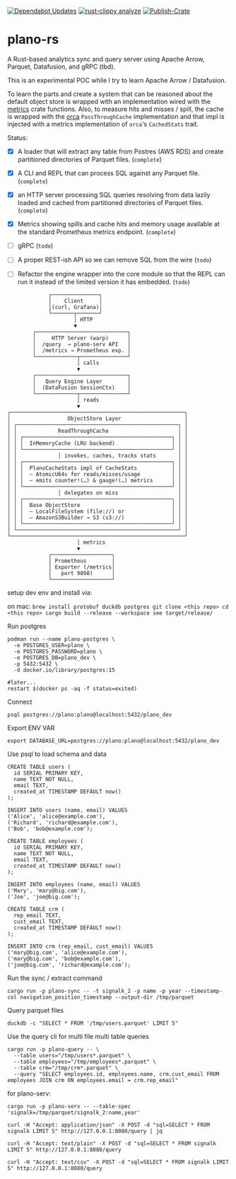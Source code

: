 [![Dependabot Updates](https://github.com/navicore/plano-rs/actions/workflows/dependabot/dependabot-updates/badge.svg)](https://github.com/navicore/plano-rs/actions/workflows/dependabot/dependabot-updates) [![rust-clippy analyze](https://github.com/navicore/plano-rs/actions/workflows/rust-clippy.yml/badge.svg)](https://github.com/navicore/plano-rs/actions/workflows/rust-clippy.yml) [![Publish-Crate](https://github.com/navicore/plano-rs/actions/workflows/publish-crates.yml/badge.svg)](https://github.com/navicore/plano-rs/actions/workflows/publish-crates.yml)

# plano-rs

A Rust-based analytics sync and query server using Apache Arrow, Parquet,
Datafusion, and gRPC (tbd).

This is an experimental POC while I try to learn Apache Arrow / Datafusion.

To learn the parts and create a system that can be reasoned about the default
object store is wrapped with an implementation wired with the [metrics](https://crates.io/crates/metrics) crate
functions.  Also, to measure hits and misses / spill, the cache is wrapped with
the [orca](https://crates.io/crates/ocra) `PassThroughCache` implementation and that impl is injected with a
metrics implementation of `orca`'s `CachedStats` trait.

Status:

  * [x] A loader that will extract any table from Postres (AWS RDS) and create
  partitioned directories of Parquet files. (`complete`)

  * [x] A CLI and REPL that can process SQL against any Parquet file. (`complete`)

  * [x] an HTTP server processing SQL queries resolving from data lazily loaded
    and cached from partitioned directories of Parquet files. (`complete`)

  * [x] Metrics showing spills and cache hits and memory usage available at the
    standard Prometheus metrics endpoint. (`complete`)

  * [ ] gRPC (`todo`)

  * [ ] A proper REST-ish API so we can remove SQL from the wire (`todo`)

  * [ ] Refactor the engine wrapper into the core module so that the REPL can
    run it instead of the limited version it has embedded. (`todo`)


```
             ┌───────────────┐
             │    Client     │
             │(curl, Grafana)│
             └───────┬───────┘
                     │ HTTP
                     ▼
        ┌─────────────────────────────┐
        │     HTTP Server (warp)      │
        │  /query  → plano-serv API   │
        │  /metrics → Prometheus exp. │
        └─────────────┬───────────────┘
                      │ calls
                      ▼
        ┌─────────────────────────────┐
        │   Query Engine Layer        │
        │  (DataFusion SessionCtx)    │
        └─────────────┬───────────────┘
                      │ reads
                      ▼
┌───────────────────────────────────────────────────────┐
│                  ObjectStore Layer                    │
│ ┌───────────────────────────────────────────────────┐ │
│ │             ReadThroughCache                      │ │
│ │ ┌───────────────────────────────────────────────┐ │ │
│ │ │  InMemoryCache (LRU backend)                  │ │ │
│ │ └───────────────────────────────────────────────┘ │ │
│ │             │ invokes, caches, tracks stats       │ │
│ │ ┌───────────────────────────────────────────────┐ │ │
│ │ │  PlanoCacheStats impl of CacheStats           │ │ │
│ │ │  – AtomicU64s for reads/misses/usage          │ │ │
│ │ │  – emits counter!(…) & gauge!(…) metrics      │ │ │
│ │ └───────────────────────────────────────────────┘ │ │
│ │             │ delegates on miss                   │ │
│ │ ┌───────────────────────────────────────────────┐ │ │
│ │ │  Base ObjectStore                             │ │ │
│ │ │  – LocalFileSystem (file://) or               │ │ │
│ │ │  – AmazonS3Builder → S3 (s3://)               │ │ │
│ │ └───────────────────────────────────────────────┘ │ │
│ └───────────────────────────────────────────────────┘ │
└───────────────────────────────────────────────────────┘
                      │ metrics
                      ▼
             ┌───────────────────┐
             │ Prometheus        │
             │ Exporter (/metrics│
             │   port 9898)      │
             └───────────────────┘

```


setup dev env and install via:

on mac:
``
brew install protobuf duckdb postgres
git clone <this repo>
cd <this repo>
cargo build --release --workspace
see target/release/
``

Run postgres

```
podman run --name plano-postgres \
  -e POSTGRES_USER=plano \
  -e POSTGRES_PASSWORD=plano \
  -e POSTGRES_DB=plano_dev \
  -p 5432:5432 \
  -d docker.io/library/postgres:15

#later...
restart $(docker ps -aq -f status=exited)
```

Connect

```
psql postgres://plano:plano@localhost:5432/plano_dev
```

Export ENV VAR

```
export DATABASE_URL=postgres://plano:plano@localhost:5432/plano_dev
```

Use psql to load schema and data

```
CREATE TABLE users (
  id SERIAL PRIMARY KEY,
  name TEXT NOT NULL,
  email TEXT,
  created_at TIMESTAMP DEFAULT now()
);

INSERT INTO users (name, email) VALUES
('Alice', 'alice@example.com'),
('Richard', 'richard@example.com'),
('Bob', 'bob@example.com');

CREATE TABLE employees (
  id SERIAL PRIMARY KEY,
  name TEXT NOT NULL,
  email TEXT,
  created_at TIMESTAMP DEFAULT now()
);

INSERT INTO employees (name, email) VALUES
('Mary', 'mary@big.com'),
('Joe', 'joe@big.com');

CREATE TABLE crm (
  rep_email TEXT,
  cust_email TEXT,
  created_at TIMESTAMP DEFAULT now()
);

INSERT INTO crm (rep_email, cust_email) VALUES
('mary@big.com', 'alice@example.com'),
('mary@big.com', 'bob@example.com'),
('joe@big.com', 'richard@example.com');
```

Run the sync / extract command

```
cargo run -p plano-sync -- -t signalk_2 -p name -p year --timestamp-col navigation_position_timestamp --output-dir /tmp/parquet
```

Query parquet files

```
duckdb -c "SELECT * FROM '/tmp/users.parquet' LIMIT 5"
```

Use the query cli for multi file multi table queries

```
cargo run -p plano-query -- \
  --table users="/tmp/users*.parquet" \
  --table employees="/tmp/employees*.parquet" \
  --table crm="/tmp/crm*.parquet" \
  --query "SELECT employees.id, employees.name, crm.cust_email FROM employees JOIN crm ON employees.email = crm.rep_email"
```

for plano-serv:

```
cargo run -p plano-serv -- --table-spec 'signalk=/tmp/parquet/signalk_2:name,year'
```

```
curl -H "Accept: application/json" -X POST -d "sql=SELECT * FROM signalk LIMIT 5" http://127.0.0.1:8080/query | jq

curl -H "Accept: text/plain" -X POST -d "sql=SELECT * FROM signalk LIMIT 5" http://127.0.0.1:8080/query

curl -H "Accept: text/csv" -X POST -d "sql=SELECT * FROM signalk LIMIT 5" http://127.0.0.1:8080/query
```
